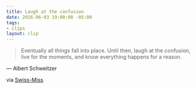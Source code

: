 ```yaml
---
title: Laugh at the confusion
date: 2016-06-03 19:00:00 -05:00
tags:
- clips
layout: clip
---
```


> Eventually all things fall into place. Until then, laugh at the confusion, live for the moments, and know everything happens for a reason.

― Albert Schweitzer

via [Swiss-Miss](http://www.swiss-miss.com/2016/06/things-fall-into-place.html)